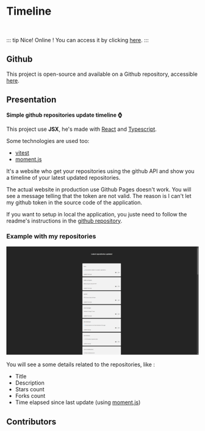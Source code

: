 <script setup>
import { VPTeamMembers } from 'vitepress/theme'

const additionalsMembers = []

const members = [
	...additionalsMembers,
  {
		avatar: "https://github.com/AlxisHenry.png",
		name: "Alexis Henry",
		title: "Contributor",
		links: [
			{ icon: "github", link: "https://github.com/Alxishenry" },
			{
				icon: "linkedin",
				link: "https://www.linkedin.com/in/alexishenry03",
			},
  	],
  },
];

</script>

# Timeline <Badge type="tip" text="v1.0.0" />

<br>

::: tip Nice!
Online ! You can access it by clicking [here](https://alxishenry.github.io/timeline/).
:::

## Github

This project is open-source and available on a Github repository, accessible [here](https://github.com/AlxisHenry/timeline).

## Presentation

**Simple github repositories update timeline ⌚**

This project use <strong>JSX</strong>, he's made with [React](https://fr.reactjs.org/) and [Typescript](https://www.typescriptlang.org/). 

Some technologies are used too: 

- [vitest](https://vitest.dev/)
- [moment.js](https://momentjs.com/)

It's a website who get your repositories using the github API and show you a timeline of your latest updated repositories. 

The actual website in production use Github Pages doesn't work. You will see a message telling that the token are not valid. The reason is I can't let my github token in the source code of the application.

If you want to setup in local the application, you juste need to follow the readme's instructions in the [github repository](https://github.com/AlxisHenry/timeline).

### Example with my repositories

![Timeline Exemple](/static/timeline.png)

You will see a some details related to the repositories, like :

- Title
- Description
- Stars count
- Forks count
- Time elapsed since last update (using [moment.js](https://momentjs.com/))

## Contributors

<VPTeamMembers size="medium" :members="members" />
